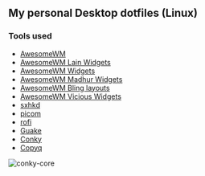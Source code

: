 ## My personal Desktop dotfiles (Linux)

### Tools used

* [AwesomeWM](https://github.com/awesomeWM/awesome)
* [AwesomeWM Lain Widgets](https://github.com/lcpz/lain)
* [AwesomeWM Widgets](https://github.com/streetturtle/awesome-wm-widgets)
* [AwesomeWM Madhur Widgets](https://github.com/madhur/madhur-awesome)
* [AwesomeWM Bling layouts](https://github.com/BlingCorp/bling)
* [AwesomeWM Vicious Widgets](https://github.com/vicious-widgets/vicious)
* [sxhkd](https://github.com/baskerville/sxhkd)
* [picom](https://github.com/yshui/picom)
* [rofi](https://github.com/davatorium/rofi)
* [Guake](https://github.com/Guake/guake)
* [Conky](https://github.com/brndnmtthws/conky)
* [Copyq](https://github.com/hluk/CopyQ)




<div style="float:left">
<img alt=conky-core src=https://raw.githubusercontent.com/madhur/dotfiles/main/screenshot.png />
</div>
<div style="float:clear"></div>
<p/><p/><p/>
